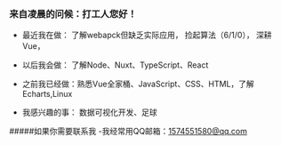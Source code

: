 ### 来自凌晨的问候：打工人您好！


-  最近我在做：
 了解webapck但缺乏实际应用，
 捡起算法（6/1/0），
 深耕Vue，

- 以后我会做：
  了解Node、Nuxt、TypeScript、React

-  之前我已经做：熟悉Vue全家桶、JavaScript、CSS、HTML，了解Echarts,Linux
- 我感兴趣的事：
  数据可视化开发、足球

#####如果你需要联系我
-我经常用QQ邮箱：1574551580@qq.com


